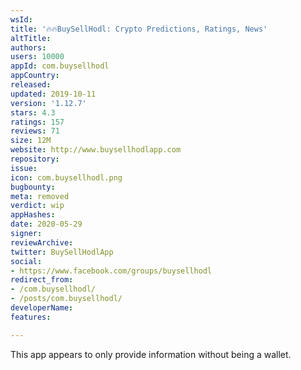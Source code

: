 ```yaml
---
wsId: 
title: '🔥🔥BuySellHodl: Crypto Predictions, Ratings, News'
altTitle: 
authors: 
users: 10000
appId: com.buysellhodl
appCountry: 
released: 
updated: 2019-10-11
version: '1.12.7'
stars: 4.3
ratings: 157
reviews: 71
size: 12M
website: http://www.buysellhodlapp.com
repository: 
issue: 
icon: com.buysellhodl.png
bugbounty: 
meta: removed
verdict: wip
appHashes: 
date: 2020-05-29
signer: 
reviewArchive: 
twitter: BuySellHodlApp
social:
- https://www.facebook.com/groups/buysellhodl
redirect_from:
- /com.buysellhodl/
- /posts/com.buysellhodl/
developerName: 
features: 

---
```


This app appears to only provide information without being a wallet.

